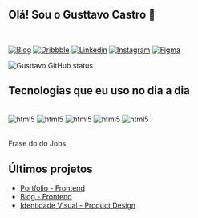 
## Olá! Sou o Gusttavo Castro 👋
<br/>

[![Blog](https://img.shields.io/website?label=castrogusttavo&style=for-the-badge&url=https://castrogusttavo.github.io)](https://castrogusttavo.github.io)
[![Dribbble](https://img.shields.io/badge/Dribbble-EA4C89?style=for-the-badge&logo=dribbble&logoColor=white)](https://dribbble.com/gusttavocastro)
[![Linkedin](https://img.shields.io/badge/LinkedIn-0077B5?style=for-the-badge&logo=linkedin&logoColor=white)](https://www.linkedin.com/in/castrogusttavo/)
[![Instagram](https://img.shields.io/badge/Instagram-E4405F?style=for-the-badge&logo=instagram&logoColor=white)](https://www.instagram.com/gusttavocastrodesign/)
[![Figma](https://img.shields.io/badge/Figma-F24E1E?style=for-the-badge&logo=figma&logoColor=white)](https://www.figma.com/@castrogusttavo)

![Gusttavo GitHub status](https://github-readme-stats.vercel.app/api?username=castrogusttavo&show_icons=true&theme=tokyonight)
<br/>

## Tecnologias que eu uso no dia a dia

<div style="display: inline_block"><br/>
    <img align="center" alt="html5" src="https://img.shields.io/badge/HTML5-E34F26?style=for-the-badge&logo=html5&logoColor=white" />
    <img align="center" alt="html5" src="https://img.shields.io/badge/CSS3-1572B6?style=for-the-badge&logo=css3&logoColor=white" />
    <img align="center" alt="html5" src="https://img.shields.io/badge/JavaScript-323330?style=for-the-badge&logo=javascript&logoColor=F7DF1E" />
    <img align="center" alt="html5" src="https://img.shields.io/badge/React_Native-20232A?style=for-the-badge&logo=react&logoColor=61DAFB" />
    <img align="center" alt="html5" src="https://img.shields.io/badge/MySQL-00000F?style=for-the-badge&logo=mysql&logoColor=white" />
</div>
<br/>

Frase do do Jobs

## Últimos projetos
- [Portfolio - Frontend]() <br/>
- [Blog - Frontend]() <br/>
- [Identidade Visual - Product Design]() <br/>
